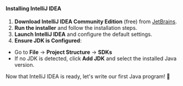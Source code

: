 #### **Installing IntelliJ IDEA**

1. **Download IntelliJ IDEA Community Edition** (free) from [JetBrains](https://www.jetbrains.com/idea/download/).
2. **Run the installer** and follow the installation steps.
3. **Launch IntelliJ IDEA** and configure the default settings.
4. **Ensure JDK is Configured**:
  - Go to **File** → **Project Structure** → **SDKs**
  - If no JDK is detected, click **Add JDK** and select the installed Java version.

Now that IntelliJ IDEA is ready, let's write our first Java program! 🚀  
